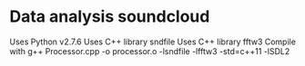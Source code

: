 Data analysis soundcloud
===

Uses Python v2.7.6
Uses C++ library sndfile
Uses C++ library fftw3
Compile with g++ Processor.cpp -o processor.o -lsndfile -lfftw3 -std=c++11 -lSDL2
